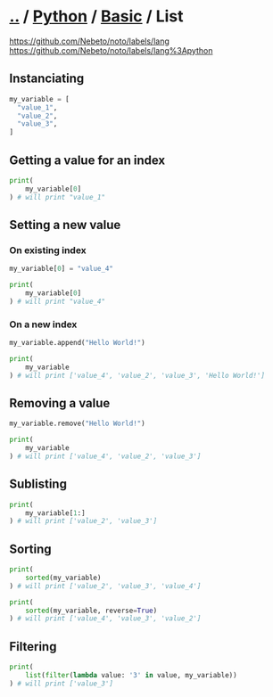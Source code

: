 # [..](../../..) / [Python](../..) / [Basic](..) / List

https://github.com/Nebeto/noto/labels/lang https://github.com/Nebeto/noto/labels/lang%3Apython

## Instanciating

```python
my_variable = [
  "value_1",
  "value_2",
  "value_3",
]
```

## Getting a value for an index

```python
print(
    my_variable[0]
) # will print "value_1"
```

## Setting a new value

### On existing index

```python
my_variable[0] = "value_4"

print(
    my_variable[0]
) # will print "value_4"
```

### On a new index

```python
my_variable.append("Hello World!")

print(
    my_variable
) # will print ['value_4', 'value_2', 'value_3', 'Hello World!']
```

## Removing a value

```python
my_variable.remove("Hello World!")

print(
    my_variable
) # will print ['value_4', 'value_2', 'value_3']
```

## Sublisting

```python
print(
    my_variable[1:]
) # will print ['value_2', 'value_3']
```

## Sorting

```python
print(
    sorted(my_variable)
) # will print ['value_2', 'value_3', 'value_4']
```

```python
print(
    sorted(my_variable, reverse=True)
) # will print ['value_4', 'value_3', 'value_2']
```

## Filtering

```python
print(
    list(filter(lambda value: '3' in value, my_variable))
) # will print ['value_3']
```
